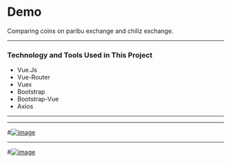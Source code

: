 # Demo


Comparing coins on paribu exchange and chiliz exchange.

---


### Technology and Tools Used in This Project

- Vue.Js
- Vue-Router
- Vuex
- Bootstrap
- Bootstrap-Vue
- Axios

---

---
#[![image](https://r.resimlink.com/bOSw.png)](https://resimlink.com/bOSw)

----

#[![image](https://r.resimlink.com/0Oav6w.png)](https://resimlink.com/0Oav6w)
